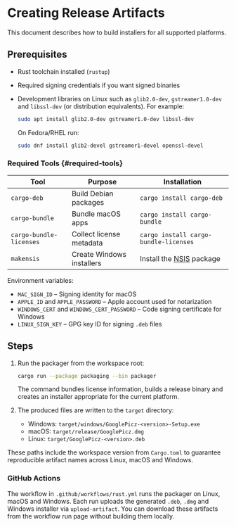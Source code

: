 # Creating Release Artifacts

This document describes how to build installers for all supported platforms.

## Prerequisites

- Rust toolchain installed (`rustup`)
- Required signing credentials if you want signed binaries
- Development libraries on Linux such as `glib2.0-dev`, `gstreamer1.0-dev` and `libssl-dev` (or distribution equivalents). For example:

  ```bash
  sudo apt install glib2.0-dev gstreamer1.0-dev libssl-dev
  ```

  On Fedora/RHEL run:

  ```bash
  sudo dnf install glib2-devel gstreamer1-devel openssl-devel
  ```

### Required Tools {#required-tools}

| Tool | Purpose | Installation |
| --- | --- | --- |
| `cargo-deb` | Build Debian packages | `cargo install cargo-deb` |
| `cargo-bundle` | Bundle macOS apps | `cargo install cargo-bundle` |
| `cargo-bundle-licenses` | Collect license metadata | `cargo install cargo-bundle-licenses` |
| `makensis` | Create Windows installers | Install the [NSIS](https://nsis.sourceforge.io/) package |

Environment variables:

- `MAC_SIGN_ID` – Signing identity for macOS
- `APPLE_ID` and `APPLE_PASSWORD` – Apple account used for notarization
- `WINDOWS_CERT` and `WINDOWS_CERT_PASSWORD` – Code signing certificate for Windows
- `LINUX_SIGN_KEY` – GPG key ID for signing `.deb` files

## Steps

1. Run the packager from the workspace root:

   ```bash
   cargo run --package packaging --bin packager
   ```

   The command bundles license information, builds a release binary and
   creates an installer appropriate for the current platform.

2. The produced files are written to the `target` directory:

   - Windows: `target/windows/GooglePicz-<version>-Setup.exe`
   - macOS: `target/release/GooglePicz.dmg`
   - Linux: `target/GooglePicz-<version>.deb`

These paths include the workspace version from `Cargo.toml` to guarantee
reproducible artifact names across Linux, macOS and Windows.

### GitHub Actions

The workflow in `.github/workflows/rust.yml` runs the packager on
Linux, macOS and Windows. Each run uploads the generated `.deb`, `.dmg`
and Windows installer via `upload-artifact`. You can download these
artifacts from the workflow run page without building them locally.
